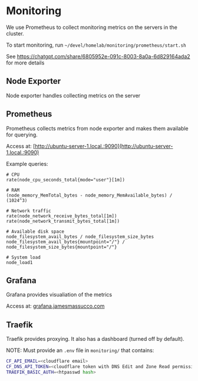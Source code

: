 # Monitoring
We use Prometheus to collect monitoring metrics on the servers in the cluster.

To start monitoring, run `~/devel/homelab/monitoring/prometheus/start.sh`

See https://chatgpt.com/share/6805952e-091c-8003-8a0a-6d829164ada2 for more details

## Node Exporter
Node exporter handles collecting metrics on the server

## Prometheus
Prometheus collects metrics from node exporter and makes them available for querying.

Access at: [http://ubuntu-server-1.local.:9090](http://ubuntu-server-1.local.:9090)

Example queries:
```
# CPU
rate(node_cpu_seconds_total{mode="user"}[1m])

# RAM
(node_memory_MemTotal_bytes - node_memory_MemAvailable_bytes) / (1024^3)

# Network traffic
rate(node_network_receive_bytes_total[1m])
rate(node_network_transmit_bytes_total[1m])

# Available disk space
node_filesystem_avail_bytes / node_filesystem_size_bytes
node_filesystem_avail_bytes{mountpoint="/"} / node_filesystem_size_bytes{mountpoint="/"}

# System load
node_load1
```

## Grafana
Grafana provides visualiation of the metrics

Access at: [grafana.jamesmassucco.com](grafana.jamesmassucco.com)

## Traefik
Traefik provides proxying. It also has a dashboard (turned off by default).

NOTE: Must provide an `.env` file in `monitoring/` that contains:
```sh
CF_API_EMAIL=<cloudflare email>
CF_DNS_API_TOKEN=<cloudflare token with DNS Edit and Zone Read permissions>
TRAEFIK_BASIC_AUTH=<htpasswd hash>
```